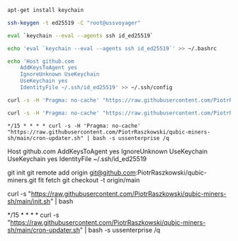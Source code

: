 ```bash
apt-get install keychain
```

```bash
ssh-keygen -t ed25519 -C "root@ussvoyager"
```

```bash
eval `keychain --eval --agents ssh id_ed25519`
```

```bash
echo 'eval `keychain --eval --agents ssh id_ed25519`' >> ~/.bashrc
```

```bash
echo 'Host github.com
    AddKeysToAgent yes
    IgnoreUnknown UseKeychain
    UseKeychain yes
    IdentityFile ~/.ssh/id_ed25519' >> ~/.ssh/config
```

```bash
curl -s -H 'Pragma: no-cache' "https://raw.githubusercontent.com/PiotrRaszkowski/qubic-miners-sh/main/init.sh" | bash -s /q-gpu
```

```bash
curl -s -H 'Pragma: no-cache' "https://raw.githubusercontent.com/PiotrRaszkowski/qubic-miners-sh/main/cron-updater.sh" | bash -s ussenterprise /q
```

```text
*/15 * * * * curl -s -H 'Pragma: no-cache' "https://raw.githubusercontent.com/PiotrRaszkowski/qubic-miners-sh/main/cron-updater.sh" | bash -s ussenterprise /q
```

Host github.com
    AddKeysToAgent yes
    IgnoreUnknown UseKeychain
    UseKeychain yes
    IdentityFile ~/.ssh/id_ed25519

git init
git remote add origin git@github.com:PiotrRaszkowski/qubic-miners.git
fit fetch
git checkout -t origin/main

curl -s "https://raw.githubusercontent.com/PiotrRaszkowski/qubic-miners-sh/main/init.sh" | bash

*/15 * * * * curl -s "https://raw.githubusercontent.com/PiotrRaszkowski/qubic-miners-sh/main/cron-updater.sh" | bash -s ussenterprise /q